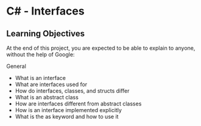 # C# - Interfaces

## Learning Objectives
At the end of this project, you are expected to be able to explain to anyone, without the help of Google:

General
- What is an interface
- What are interfaces used for
- How do interfaces, classes, and structs differ
- What is an abstract class
- How are interfaces different from abstract classes
- How is an interface implemented explicitly
- What is the as keyword and how to use it
